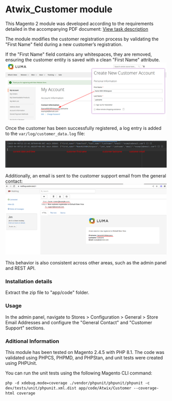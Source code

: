 # Atwix_Customer module

This Magento 2 module was developed according to the requirements detailed in the accompanying PDF document:
[View task description](.readme/taskDescription.pdf "PDF")

The module modifies the customer registration process by validating the "First Name" field during a new customer’s registration.

If the "First Name" field contains any whitespaces, they are removed, ensuring the customer entity is saved with a clean "First Name" attribute.
![module](.readme/module.png "module")

Once the customer has been successfully registered, a log entry is added to the `var/log/customer_data.log` file:

![log](.readme/log.png "log")

Additionally, an email is sent to the customer support email from the general contact:
![email](.readme/email.png "email")

This behavior is also consistent across other areas, such as the admin panel and REST API.

### Installation details
Extract the zip file to "app/code" folder.

### Usage
In the admin panel, navigate to Stores > Configuration > General > Store Email Addresses and configure the "General Contact" and "Customer Support" sections.

### Aditional Information
This module has been tested on Magento 2.4.5 with PHP 8.1. The code was validated using PHPCS, PHPMD, and PHPStan, and unit tests were created using PHPUnit.

You can run the unit tests using the following Magento CLI command:
```
php -d xdebug.mode=coverage ./vendor/phpunit/phpunit/phpunit -c dev/tests/unit/phpunit.xml.dist app/code/Atwix/Customer --coverage-html coverage
```
